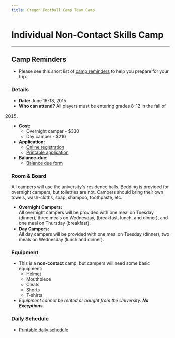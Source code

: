 ```yaml
---
title: Oregon Football Camp Team Camp
---
```


# Individual Non-Contact Skills Camp

---

## Camp Reminders
* Please see this short list of [camp reminders](/docs/individual-camp-reminders.pdf)
  to help you prepare for your trip.

### Details

* __Date:__ June 16-18, 2015
* __Who can attend?__ All players must be entering grades 8-12 in the fall of
2015.
* __Cost:__
  * Overnight camper - $330
  * Day camper - $210
* __Application:__
  * [Online registration](https://campregistrationsystems.com/oregon-football/2015-individual-camp)
  * [Printable application](/docs/individual-camp-application.pdf)
* __Balance-due:__
  * [Balance due form](/docs/individual-camp-balance-due.pdf)

### Room &amp; Board

All campers will use the university's residence halls. Bedding is provided for
overnight campers, but toiletries are not. Campers should bring their own
towels, wash-cloths, soap, shampoo, toothpaste, etc.

* __Overnight Campers:__  
All overnight campers will be provided with one meal on Tuesday (dinner), three
meals on Wednesday, (breakfast, lunch, and dinner), and one meal on Thursday
(breakfast).
* __Day Campers:__  
All day campers will be provided with one meal on Tuesday (dinner), two meals on
Wednesday (lunch and dinner).

### Equipment

* This is a __non-contact__ camp, but campers will need some basic equipment:
  * Helmet
  * Mouthpiece
  * Cleats
  * Shorts
  * T-shirts
* _Equipment cannot be rented or bought from the University. **No Exceptions.**_

### Daily Schedule
  * [Printable daily schedule](/docs/2015-individual-camp-daily-schedule.pdf)
